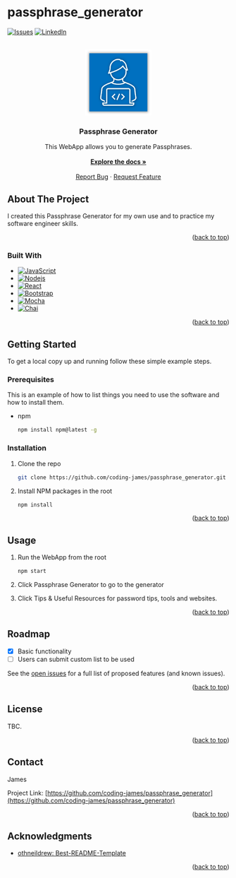# passphrase_generator
<a name="readme-top"></a>
<!-- PROJECT SHIELDS -->
<!--
*** I'm using markdown "reference style" links for readability.
*** Reference links are enclosed in brackets [ ] instead of parentheses ( ).
*** See the bottom of this document for the declaration of the reference variables
*** for contributors-url, forks-url, etc. This is an optional, concise syntax you may use.
*** https://www.markdownguide.org/basic-syntax/#reference-style-links
-->
[![Issues][issues-shield]][issues-url]
[![LinkedIn][linkedin-shield]][linkedin-url]

<!-- PROJECT LOGO -->
<br />
<div align="center">
  <a href="https://github.com/coding-james/passphrase_generator">
    <img src="readme_images/codingBlue.png" alt="Logo" width="150" height="150">
  </a>

<h3 align="center">Passphrase Generator</h3>

  <p align="center">
    This WebApp allows you to generate Passphrases.
    <br />
    <br />
    <a href="https://github.com/coding-james/passphrase_generator"><strong>Explore the docs »</strong></a>
    <br />
    <br />
    <a href="https://github.com/coding-james/passphrase_generator/issues">Report Bug</a>
    ·
    <a href="https://github.com/coding-james/passphrase_generator/issues">Request Feature</a>
  </p>
</div>

<!-- ABOUT THE PROJECT -->
## About The Project

I created this Passphrase Generator for my own use and to practice my software engineer skills.

<p align="right">(<a href="#readme-top">back to top</a>)</p>

### Built With
* [![JavaScript][JavaScript-shield]][JavaScript-url]
* [![Nodejs][Nodejs-shield]][Nodejs-url]
* [![React][React-shield]][React-url]
* [![Bootstrap][Bootstrap-shield]][Bootstrap-url]
* [![Mocha][Mocha-shield]][Mocha-url]
* [![Chai][Chai-shield]][Chai-url]

<p align="right">(<a href="#readme-top">back to top</a>)</p>

<!-- GETTING STARTED -->
## Getting Started

To get a local copy up and running follow these simple example steps.

### Prerequisites

This is an example of how to list things you need to use the software and how to install them.
* npm
  ```sh
  npm install npm@latest -g
  ```

### Installation

1. Clone the repo
   ```sh
   git clone https://github.com/coding-james/passphrase_generator.git
   ```
2. Install NPM packages in the root
   ```sh
   npm install
   ```

<p align="right">(<a href="#readme-top">back to top</a>)</p>



<!-- USAGE EXAMPLES -->
## Usage

1. Run the WebApp from the root
   ```sh
   npm start
   ```

2. Click Passphrase Generator to go to the generator

3. Click Tips & Useful Resources for password tips, tools and websites.

<p align="right">(<a href="#readme-top">back to top</a>)</p>



<!-- ROADMAP -->
## Roadmap

- [x] Basic functionality
- [ ] Users can submit custom list to be used

See the [open issues](https://github.com/coding-james/passphrase_generator/issues) for a full list of proposed features (and known issues).

<p align="right">(<a href="#readme-top">back to top</a>)</p>



<!-- LICENSE -->
## License

TBC.

<p align="right">(<a href="#readme-top">back to top</a>)</p>



<!-- CONTACT -->
## Contact

James

Project Link: [https://github.com/coding-james/passphrase_generator](https://github.com/coding-james/passphrase_generator)

<p align="right">(<a href="#readme-top">back to top</a>)</p>



<!-- ACKNOWLEDGMENTS -->
## Acknowledgments

* [othneildrew: Best-README-Template](https://github.com/othneildrew/Best-README-Template)

<p align="right">(<a href="#readme-top">back to top</a>)</p>



<!-- MARKDOWN LINKS & IMAGES -->
<!-- https://www.markdownguide.org/basic-syntax/#reference-style-links -->
<!-- https://dev.to/envoy_/150-badges-for-github-pnk -->
<!-- https://simpleicons.org/ -->
[issues-shield]: https://img.shields.io/github/issues/coding-james/passphrase_generator.svg?style=for-the-badge
[issues-url]: https://github.com/coding-james/passphrase_generator/issues
[linkedin-shield]: https://img.shields.io/badge/-LinkedIn-black.svg?style=for-the-badge&logo=linkedin&colorB=555
[linkedin-url]: https://linkedin.com/in/stroudj

[JavaScript-shield]: https://img.shields.io/badge/JavaScript-F7DF1E?style=for-the-badge&logo=javascript&logoColor=black
[JavaScript-url]: https://www.javascript.com/
[Nodejs-shield]: https://img.shields.io/badge/Node.js-43853D?style=for-the-badge&logo=node.js&logoColor=white
[Nodejs-url]: https://nodejs.org/
[React-shield]: https://img.shields.io/badge/React-20232A?style=for-the-badge&logo=react&logoColor=61DAFB
[React-url]: https://react.dev/
[Bootstrap-shield]: https://img.shields.io/badge/Bootstrap-563D7C?style=for-the-badge&logo=bootstrap&logoColor=white
[Bootstrap-url]: https://getbootstrap.com/
[Mocha-shield]: https://img.shields.io/badge/mocha.js-323330?style=for-the-badge&logo=mocha&logoColor=Brown
[Mocha-url]: https://mochajs.org/
[Chai-shield]: https://img.shields.io/badge/chai.js-323330?style=for-the-badge&logo=chai&logoColor=red
[Chai-url]: https://www.chaijs.com/